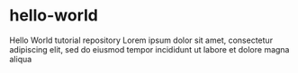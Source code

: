 # hello-world
Hello World tutorial repository
Lorem ipsum dolor sit amet, consectetur adipiscing elit, sed do eiusmod tempor incididunt ut labore et dolore magna aliqua
